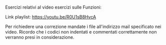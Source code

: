 Esercizi relativi al video esercizi sulle Funzioni:

Link playlist: https://youtu.be/R0U1sB8HvcA

Per richiedere una correzione mandate i file all'indirizzo mail specificato nei video. Ricordo che i codici non indentati e commentati correttamente non verranno presi in considerazione.
